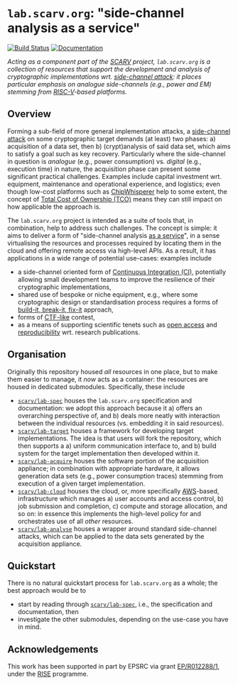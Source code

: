 # `lab.scarv.org`: "side-channel analysis as a service"

<!--- -------------------------------------------------------------------- --->

[![Build Status](https://travis-ci.com/scarv/lab.scarv.org.svg)](https://travis-ci.com/scarv/lab.scarv.org)
[![Documentation](https://codedocs.xyz/scarv/lab.scarv.org.svg)](https://codedocs.xyz/scarv/lab.scarv.org)

<!--- -------------------------------------------------------------------- --->

*Acting as a component part of the
[SCARV](https://www.scarv.org)
project,
`lab.scarv.org` is a collection of resources that support the
development and analysis of cryptographic implementations wrt.
[side-channel attack](https://en.wikipedia.org/wiki/Side-channel_attack):
it places particular emphasis on analogue side-channels (e.g.,
power and EM) stemming from
[RISC-V](https://riscv.org)-based
platforms.*

<!--- -------------------------------------------------------------------- --->

## Overview

Forming a sub-field of more general implementation attacks, a
[side-channel attack](https://en.wikipedia.org/wiki/Side-channel_attack)
on some cryptographic target demands (at least) two phases:
a) acquisition of a data set,
   then
b) (crypt)analysis of said data set, which aims to satisfy a
   goal such as key recovery.
Particularly where the side-channel in question is
*analogue* (e.g., power consumption)
vs.
 *digital* (e.g., execution time)
in nature, the acquisition phase can present some significant
practical challenges.  Examples include
capital investment wrt. equipment, maintenance and operational experience, and logistics;
even though low-cost platforms such as
[ChipWhisperer](https://newae.com/tools/chipwhisperer)
help to some extent, the concept of
[Total Cost of Ownership (TCO)](https://en.wikipedia.org/wiki/Total_cost_of_ownership)
means they can still impact on how applicable the approach is.

The `lab.scarv.org` project is intended as a suite of tools
that, in combination, help to address such challenges.  The
concept is simple: it aims to deliver a form of
"side-channel analysis [as a service](https://en.wikipedia.org/wiki/As_a_service)",
in a sense virtualising the resources and processes required
by locating them in the cloud and offering remote access via
high-level APIs.  As a result, it has applications in a wide
range of potential use-cases: examples include

- a side-channel oriented form of
  [Continuous Integration (CI)](https://en.wikipedia.org/wiki/Continuous_integration),
  potentially allowing small development teams to improve the
  resilience of their cryptographic implementations,
- shared use of bespoke or niche equipment, e.g., where some
  cryptographic design or standardisation process requires a
  forms of
  [build-it, break-it, fix-it](https://builditbreakit.org) 
  approach,
- forms of
  [CTF-like](https://en.wikipedia.org/wiki/Capture_the_flag#Computer_security)
  contest,
- as a means of supporting scientific tenets such as
  [open access](https://en.wikipedia.org/wiki/Open_access)
  and
  [reproducibility](https://en.wikipedia.org/wiki/Reproducibility)
  wrt. research publications.

<!--- -------------------------------------------------------------------- --->

## Organisation

Originally this repository housed *all* resources in one place,
but to make them easier to manage, it *now* acts as a container: 
the resources are housed in dedicated submodules.  Specifically, 
these include

- [`scarv/lab-spec`](https://github.com/scarv/lab-spec)
  houses the
  `lab.scarv.org` specification and documentation: we adopt this
  approach because it
  a) offers an overarching perspective of,
     and
  b) deals more neatly with interaction between
  the individual resources (vs. embedding it in said resources).
- [`scarv/lab-target`](https://github.com/scarv/lab-target)
  houses a
  framework for developing target implementations.  The idea is
  that users will fork the repository, which then supports a
  a) uniform communication interface to,
     and
  b) build system for
  the target implementation then developed within it.
- [`scarv/lab-acquire`](https://github.com/scarv/lab-acquire)
  houses the
  software portion of the acquisition appliance; in combination
  with appropriate hardware, it allows generation data sets
  (e.g., power consumption traces)
  stemming from execution of a given target implementation.
- [`scarv/lab-cloud`](https://github.com/scarv/lab-cloud)
  houses the
  cloud, or, more specifically
  [AWS](https://en.wikipedia.org/wiki/Amazon_Web_Services)-based,
  infrastructure which manages
  a) user accounts and access control,
  b) job submission and completion,
  c) compute and storage allocation,
  and so on: in essence this implements the high-level policy for
  and orchestrates use of all *other* resources.
- [`scarv/lab-analyse`](https://github.com/scarv/lab-analyse)
  houses a wrapper around standard side-channel attacks, which
  can be applied to the data sets generated by the acquisition
  appliance.

<!--- -------------------------------------------------------------------- --->

## Quickstart

There is no natural quickstart process for `lab.scarv.org` as
a whole; the best approach would be to

- start by reading through
  [`scarv/lab-spec`](https://github.com/scarv/lab-spec),
  i.e., the specification and documentation,
  then
- investigate the other submodules, depending on the use-case
  you have in mind.

<!--- -------------------------------------------------------------------- --->

## Acknowledgements

This work has been supported in part by EPSRC via grant 
[EP/R012288/1](https://gow.epsrc.ukri.org/NGBOViewGrant.aspx?GrantRef=EP/R012288/1),
under the [RISE](http://www.ukrise.org) programme.

<!--- -------------------------------------------------------------------- --->
